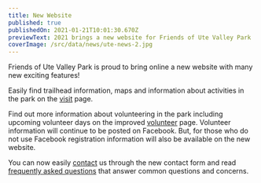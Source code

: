 ```yaml
---
title: New Website
published: true
publishedOn: 2021-01-21T10:01:30.670Z
previewText: 2021 brings a new website for Friends of Ute Valley Park
coverImage: /src/data/news/ute-news-2.jpg
---
```


Friends of Ute Valley Park is proud to bring online a new website with many new exciting features!

Easily find trailhead information, maps and information about activities in the park on the [visit](/visit) page.

Find out more information about volunteering in the park including upcoming volunteer days on the improved [volunteer](/volunteer) page. Volunteer information will continue to be posted on Facebook. But, for those who do not use Facebook registration information will also be available on the new website.

You can now easily [contact](/contact) us through the new contact form and read [frequently asked questions](/faq) that answer common questions and concerns.
